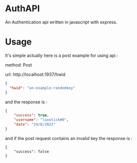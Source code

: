 # AuthAPI

An Authentication api written in javascript with express.

# Usage 

It's simple actually here is a post example for using api :

method: Post

url: http://localhost:1937/hwid

```json
{
  "hwid": "an-example-randomkey"
}
```

and the response is :

```json
{
    "success": true,
    "username": "luxotick#0",
    "date": "19/8/2023"
}
```

and if the post request contains an invalid key the response is :

```
{
    "success": false
}
```
